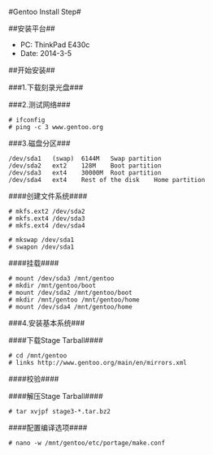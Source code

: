 #Gentoo Install Step#

##安装平台##
* PC: ThinkPad E430c
* Date: 2014-3-5

##开始安装##

###1.下载刻录光盘###

###2.测试网络###

    # ifconfig
    # ping -c 3 www.gentoo.org

###3.磁盘分区###

    /dev/sda1	(swap)	6144M	Swap partition
    /dev/sda2	ext2	128M	Boot partition
    /dev/sda3	ext4	30000M  Root partition
    /dev/sda4	ext4	Rest of the disk	Home partition
    
####创建文件系统####

    # mkfs.ext2 /dev/sda2
    # mkfs.ext4 /dev/sda3
    # mkfs.ext4 /dev/sda4
 
    # mkswap /dev/sda1
    # swapon /dev/sda1
    
####挂载####

    # mount /dev/sda3 /mnt/gentoo
    # mkdir /mnt/gentoo/boot
    # mount /dev/sda2 /mnt/gentoo/boot
    # mkdir /mnt/gentoo /mnt/gentoo/home
    # mount /dev/sda4 /mnt/gentoo/home

###4.安装基本系统###

####下载Stage Tarball####

    # cd /mnt/gentoo
    # links http://www.gentoo.org/main/en/mirrors.xml
    
####校验####

####解压Stage Tarball####

    # tar xvjpf stage3-*.tar.bz2

####配置编译选项####

    # nano -w /mnt/gentoo/etc/portage/make.conf
    
    
    